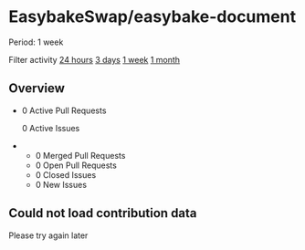 # EasybakeSwap/easybake-document

 Period: 1 week

Filter activity [24 hours](https://github.com/EasybakeSwap/easybake-document/pulse/daily) [3 days](https://github.com/EasybakeSwap/easybake-document/pulse/halfweekly) [1 week](easybakeswap-easybake-document-4.md) [1 month](https://github.com/EasybakeSwap/easybake-document/pulse/monthly)

## Overview

* 0 Active Pull Requests

  0 Active Issues

* *  0 Merged Pull Requests
  *  0 Open Pull Requests
  *  0 Closed Issues
  *  0 New Issues

## Could not load contribution data

Please try again later


